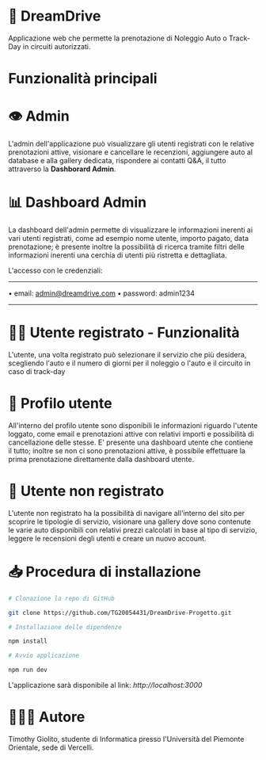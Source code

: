 # 🏁 DreamDrive 

Applicazione web che permette la prenotazione di Noleggio Auto o Track-Day in circuiti autorizzati.

# Funzionalità principali

# 👁 Admin

L'admin dell'applicazione può visualizzare gli utenti registrati con le relative prenotazioni attive, visionare e cancellare le recenzioni, aggiungere auto al database e alla gallery dedicata, rispondere ai contatti Q&A, il tutto attraverso la **Dashborard Admin**.

# 📊 Dashboard Admin

La dashboard dell'admin permette di visualizzare le informazioni inerenti ai vari utenti registrati, come ad esempio nome utente, importo pagato, data prenotazione; è presente inoltre la possibilità di ricerca tramite filtri delle informazioni inerenti una cerchia di utenti più ristretta e dettagliata.

L'accesso con le credenziali: 
_______________________________________________________

• email: admin@dreamdrive.com
• password: admin1234

_______________________________________________________

# 👨‍💻 Utente registrato - Funzionalità

L'utente, una volta registrato può selezionare il servizio che più desidera, scegliendo l'auto e il numero di giorni per il noleggio o l'auto e il circuito in caso di track-day 

# 🪪 Profilo utente

All'interno del profilo utente sono disponibili le informazioni riguardo l'utente loggato, come email e prenotazioni attive con relativi importi e possibilità di cancellazione delle stesse. 
E' presente una dashboard utente che contiene il tutto; inoltre se non ci sono prenotazioni attive, è possibile effettuare la prima prenotazione direttamente dalla dashboard utente. 

# 👤 Utente non registrato 

L'utente non registrato ha la possibilità di navigare all'interno del sito per scoprire le tipologie di servizio, visionare una gallery dove sono contenute le varie auto disponibili con relativi prezzi calcolati in base al tipo di servizio, leggere le recensioni degli utenti e creare un nuovo account.

# 📥 Procedura di installazione
```bash
# Clonazione la repo di GitHub

git clone https://github.com/TG20054431/DreamDrive-Progetto.git

# Installazione delle dipendenze

npm install

# Avvio applicazione

npm run dev

```
L'applicazione sarà disponibile al link:  *http://localhost:3000*

# 🙋🏻‍♂️ Autore

Timothy Giolito, studente di Informatica presso l'Università del Piemonte Orientale, sede di Vercelli.
